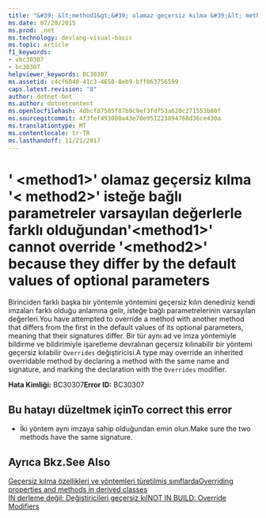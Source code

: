 ```yaml
---
title: "&#39; &lt;method1&gt;&#39; olamaz geçersiz kılma &#39;&lt; method2&gt;&#39; isteğe bağlı parametreler varsayılan değerlerle farklı olduğundan"
ms.date: 07/20/2015
ms.prod: .net
ms.technology: devlang-visual-basic
ms.topic: article
f1_keywords:
- vbc30307
- bc30307
helpviewer_keywords: BC30307
ms.assetid: c4cf6040-41c3-4650-8eb9-bff063756599
caps.latest.revision: "8"
author: dotnet-bot
ms.author: dotnetcontent
ms.openlocfilehash: 4dbcf87585f87b9c9ef3fdf53a620c271553b80f
ms.sourcegitcommit: 4f3fef493080a43e70e951223894768d36ce430a
ms.translationtype: MT
ms.contentlocale: tr-TR
ms.lasthandoff: 11/21/2017
---
```

# <a name="39ltmethod1gt39-cannot-override-39ltmethod2gt39-because-they-differ-by-the-default-values-of-optional-parameters"></a><span data-ttu-id="c1ca0-102">&#39; &lt;method1&gt;&#39; olamaz geçersiz kılma &#39;&lt; method2&gt;&#39; isteğe bağlı parametreler varsayılan değerlerle farklı olduğundan</span><span class="sxs-lookup"><span data-stu-id="c1ca0-102">&#39;&lt;method1&gt;&#39; cannot override &#39;&lt;method2&gt;&#39; because they differ by the default values of optional parameters</span></span>
<span data-ttu-id="c1ca0-103">Birinciden farklı başka bir yöntemle yöntemini geçersiz kılın denediniz kendi imzaları farklı olduğu anlamına gelir, isteğe bağlı parametrelerinin varsayılan değerleri.</span><span class="sxs-lookup"><span data-stu-id="c1ca0-103">You have attempted to override a method with another method that differs from the first in the default values of its optional parameters, meaning that their signatures differ.</span></span> <span data-ttu-id="c1ca0-104">Bir tür aynı ad ve imza yöntemiyle bildirme ve bildirimiyle işaretleme devralınan geçersiz kılınabilir bir yöntemi geçersiz kılabilir `Overrides` değiştiricisi.</span><span class="sxs-lookup"><span data-stu-id="c1ca0-104">A type may override an inherited overridable method by declaring a method with the same name and signature, and marking the declaration with the `Overrides` modifier.</span></span>  
  
 <span data-ttu-id="c1ca0-105">**Hata Kimliği:** BC30307</span><span class="sxs-lookup"><span data-stu-id="c1ca0-105">**Error ID:** BC30307</span></span>  
  
## <a name="to-correct-this-error"></a><span data-ttu-id="c1ca0-106">Bu hatayı düzeltmek için</span><span class="sxs-lookup"><span data-stu-id="c1ca0-106">To correct this error</span></span>  
  
-   <span data-ttu-id="c1ca0-107">İki yöntem aynı imzaya sahip olduğundan emin olun.</span><span class="sxs-lookup"><span data-stu-id="c1ca0-107">Make sure the two methods have the same signature.</span></span>  
  
## <a name="see-also"></a><span data-ttu-id="c1ca0-108">Ayrıca Bkz.</span><span class="sxs-lookup"><span data-stu-id="c1ca0-108">See Also</span></span>  
 [<span data-ttu-id="c1ca0-109">Geçersiz kılma özellikleri ve yöntemleri türetilmiş sınıflarda</span><span class="sxs-lookup"><span data-stu-id="c1ca0-109">Overriding properties and methods in derived classes</span></span>](~/docs/visual-basic/programming-guide/language-features/objects-and-classes/inheritance-basics.md#overriding-properties-and-methods-in-derived-classes)  
 [<span data-ttu-id="c1ca0-110">IN derleme değil: Değiştiricileri geçersiz kıl</span><span class="sxs-lookup"><span data-stu-id="c1ca0-110">NOT IN BUILD: Override Modifiers</span></span>](http://msdn.microsoft.com/en-us/18e8ef02-e79b-470e-837a-46a8f4163d32)
